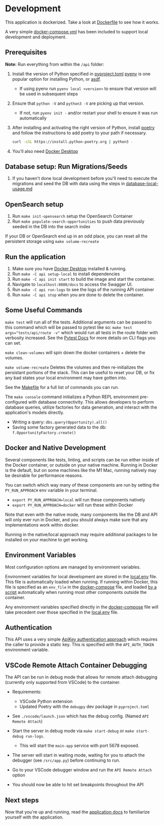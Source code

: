 # Development

This application is dockerized. Take a look at [Dockerfile](../../api/Dockerfile) to see how it works.

A very simple [docker-compose.yml](../../docker-compose.yml) has been included to support local development and deployment.

## Prerequisites

**Note:** Run everything from within the `/api` folder:

1. Install the version of Python specified in [pyproject.toml](../../api/pyproject.toml)
   [pyenv](https://github.com/pyenv/pyenv#installation) is one popular option for installing Python,
   or [asdf](https://asdf-vm.com/).
   - If using pyenv run `pyenv local <version>` to ensure that version will be used in subsequent steps
2. Ensure that `python -V` and `python3 -V` are picking up that version.
   - If not, run `pyenv init -` and/or restart your shell to ensure it was run automatically
3. After installing and activating the right version of Python, install
   [poetry](https://python-poetry.org/docs/#installation) and follow the instructions to add poetry to your path if necessary.

   ```bash
   curl -sSL https://install.python-poetry.org | python3 -
   ```

4. You'll also need [Docker Desktop](https://www.docker.com/products/docker-desktop/)

## Database setup: Run Migrations/Seeds

1. If you haven't done local development before you'll need to execute the migrations and seed the DB with data using the steps in [database-local-usage.md](database/database-local-usage.md)

## OpenSearch setup

1. Run `make init-opensearch` setup the OpenSearch Container
2. Run `make populate-search-opportunities` to push data previously seeded in the DB into the search index

If your DB or OpenSearch end up in an odd place, you can reset all the persistent storage using `make volume-recreate`

## Run the application

1. Make sure you have [Docker Desktop](https://www.docker.com/products/docker-desktop/) installed & running.
2. Run `make -C api setup-local` to install dependencies
3. Run `make -C api init start` to build the image and start the container.
4. Navigate to `localhost:8080/docs` to access the Swagger UI.
5. Run `make -C api run-logs` to see the logs of the running API container
6. Run `make -C api stop` when you are done to delete the container.

## Some Useful Commands

`make test` will run all of the tests. Additional arguments can be passed to this command which will be passed to pytest like so: `make test args="tests/api/route -v"` which would run all tests in the route folder with verbosity increased. See the [Pytest Docs](https://docs.pytest.org/en/7.1.x/reference/reference.html#command-line-flags) for more details on CLI flags you can set.

`make clean-volumes` will spin down the docker containers + delete the volumes.

`make volume-recreate` Deletes the volumes and then re-initializes the persistant portions of the stack. This can be useful to reset your DB, or fix any bad states your local environment may have gotten into.

See the [Makefile](../../api/Makefile) for a full list of commands you can run.

The `make console` command initializes a Python REPL environment pre-configured with database connectivity. This allows developers to perform database queries, utilize factories for data generation, and interact with the application's models directly.

- Writing a query: `dbs.query(Opportunity).all()`
- Saving some factory generated data to the db: `f.OpportunityFactory.create()`

## Docker and Native Development

Several components like tests, linting, and scripts can be run either inside of the Docker container, or outside on your native machine.
Running in Docker is the default, but on some machines like the M1 Mac, running natively may be desirable for performance reasons.

You can switch which way many of these components are run by setting the `PY_RUN_APPROACH` env variable in your terminal.

- `export PY_RUN_APPROACH=local` will run these components natively
- `export PY_RUN_APPROACH=docker` will run these within Docker

Note that even with the native mode, many components like the DB and API will only ever run in Docker, and you should always make sure that any implementations work within docker.

Running in the native/local approach may require additional packages to be installed on your machine to get working.

## Environment Variables

Most configuration options are managed by environment variables.

Environment variables for local development are stored in the [local.env](../../api/local.env) file. This file is automatically loaded when running. If running within Docker, this file is specified as an `env_file` in the [docker-compose](../../docker-compose.yml) file, and loaded [by a script](../../api/src/util/local.py) automatically when running most other components outside the container.

Any environment variables specified directly in the [docker-compose](../../docker-compose.yml) file will take precedent over those specified in the [local.env](../../api/local.env) file.

## Authentication

This API uses a very simple [ApiKey authentication approach](https://apiflask.com/authentication/#use-external-authentication-library) which requires the caller to provide a static key. This is specified with the `API_AUTH_TOKEN` environment variable.

## VSCode Remote Attach Container Debugging

The API can be run in debug mode that allows for remote attach debugging (currently only supported from VSCode) to the container.

- Requirements:

  - VSCode Python extension
  - Updated Poetry with the `debugpy` dev package in `pyproject.toml`

- See `./vscode/launch.json` which has the debug config. (Named `API Remote Attach`)

- Start the server in debug mode via `make start-debug` or `make start-debug run-logs`.

  - This will start the `main-app` service with port 5678 exposed.

- The server will start in waiting mode, waiting for you to attach the debugger (see `/src/app.py`) before continuing to run.

- Go to your VSCode debugger window and run the `API Remote Attach` option

- You should now be able to hit set breakpoints throughout the API

## Next steps

Now that you're up and running, read the [application docs](../../api/README.md) to familiarize yourself with the application.
